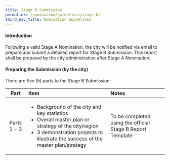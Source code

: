 ```yaml
---
title: Stage B Submission
permalink: /nomination/guidelines/stage-b/
third_nav_title: Nomination Guidelines
---
```


#### **Introduction**

Following a valid Stage A Nomination, the city will be notified via email to prepare and submit a detailed report for Stage B Submission. This report shall be prepared by the city administration after Stage A Nomination.

#### **Preparing the Submission (by the city)**

There are five (5) parts to the Stage B Submission:

| Part | Item | Notes |
|:---:|:---|:---|
| Parts 1 - 3 | <ul><li>Background of the city and key statistics</li><li>Overall master plan or strategy of the city/region</li><li>3 demonstration projects to illustrate the success of the master plan/strategy</li></ul> | To be completed using the official Stage B Report Template |
